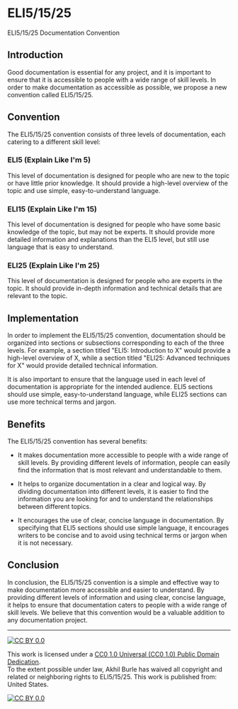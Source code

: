 # ELI5/15/25

ELI5/15/25 Documentation Convention

## Introduction

Good documentation is essential for any project, and it is important to ensure that it is accessible to people with a wide range of skill levels. In order to make documentation as accessible as possible, we propose a new convention called ELI5/15/25.

## Convention

The ELI5/15/25 convention consists of three levels of documentation, each catering to a different skill level:

### ELI5 (Explain Like I'm 5)
This level of documentation is designed for people who are new to the topic or have little prior knowledge. It should provide a high-level overview of the topic and use simple, easy-to-understand language.

### ELI15 (Explain Like I'm 15)
This level of documentation is designed for people who have some basic knowledge of the topic, but may not be experts. It should provide more detailed information and explanations than the ELI5 level, but still use language that is easy to understand.

### ELI25 (Explain Like I'm 25)
This level of documentation is designed for people who are experts in the topic. It should provide in-depth information and technical details that are relevant to the topic.

## Implementation

In order to implement the ELI5/15/25 convention, documentation should be organized into sections or subsections corresponding to each of the three levels. For example, a section titled "ELI5: Introduction to X" would provide a high-level overview of X, while a section titled "ELI25: Advanced techniques for X" would provide detailed technical information.

It is also important to ensure that the language used in each level of documentation is appropriate for the intended audience. ELI5 sections should use simple, easy-to-understand language, while ELI25 sections can use more technical terms and jargon.

## Benefits

The ELI5/15/25 convention has several benefits:

- It makes documentation more accessible to people with a wide range of skill levels. By providing different levels of information, people can easily find the information that is most relevant and understandable to them.

- It helps to organize documentation in a clear and logical way. By dividing documentation into different levels, it is easier to find the information you are looking for and to understand the relationships between different topics.

- It encourages the use of clear, concise language in documentation. By specifying that ELI5 sections should use simple language, it encourages writers to be concise and to avoid using technical terms or jargon when it is not necessary.

## Conclusion

In conclusion, the ELI5/15/25 convention is a simple and effective way to make documentation more accessible and easier to understand. By providing different levels of information and using clear, concise language, it helps to ensure that documentation caters to people with a wide range of skill levels. We believe that this convention would be a valuable addition to any documentation project.

------
[![CC BY 0.0][cc-by-shield]][cc-by]

This work is licensed under a
[CC0 1.0 Universal (CC0 1.0) Public Domain Dedication][cc-by].  
To the extent possible under law, Akhil Burle has waived all copyright and related or neighboring rights to ELI5/15/25. This work is published from: United States.

[![CC BY 0.0][cc-by-image]][cc-by]

[cc-by]: https://creativecommons.org/publicdomain/zero/1.0/
[cc-by-image]: https://licensebuttons.net/p/zero/1.0/88x31.png
[cc-by-shield]: https://img.shields.io/badge/License-CC0-lightgrey
